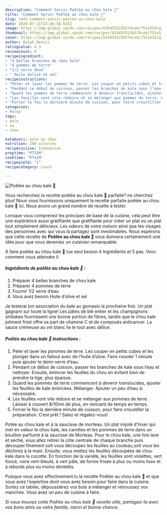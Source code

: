 ```yaml
---
description: "Comment Servir Poêlée au chou kale 🥬"
title: "Comment Servir Poêlée au chou kale 🥬"
slug: 1443-comment-servir-poelee-au-chou-kale
date: 2020-07-11T13:46:58.615Z
image: https://img-global.cpcdn.com/recipes/b35455525b574ce6/751x532cq70/poelee-au-chou-kale-🥬-photo-principale-de-la-recette.jpg
thumbnail: https://img-global.cpcdn.com/recipes/b35455525b574ce6/751x532cq70/poelee-au-chou-kale-🥬-photo-principale-de-la-recette.jpg
cover: https://img-global.cpcdn.com/recipes/b35455525b574ce6/751x532cq70/poelee-au-chou-kale-🥬-photo-principale-de-la-recette.jpg
author: Ralph Dennis
ratingvalue: 4.3
reviewcount: 4
recipeingredient:
- "4 belles branches de chou kale"
- "4 pommes de terre"
- "1/2 verre deau"
- " Huile dolive et sel"
recipeinstructions:
- "Peler et laver les pommes de terre. Les couper en petits cubes et les plonger dans un faitout avec de l’huile d’olive. Faire rissoler 1 minute puis ajouter le demi-verre d’eau."
- "Pendant ce début de cuisson, passer les branches de kale sous l’eau et nettoyer. Ensuite, émincer les feuilles du chou en évitant bien de prendre la tige, plus épaisse."
- "Quand les pommes de terre commencent à devenir translucides, ajouter les feuilles de kale émincées. Mélanger. Ajouter un peu d’eau si nécessaire."
- "Les feuilles vont vite réduire et se mélanger aux pommes de terre. Laisser à couvert 8/10mn de plus, en remuant de temps en temps."
- "Forcer le feu la dernière minute de cuisson, pour faire croustiller la préparation. C’est prêt ! Salez et régalez-vous!"
categories:
- Resep
tags:
- pole
- au
- chou

katakunci: pole au chou 
nutrition: 290 calories
recipecuisine: Indonesian
preptime: "PT33M"
cooktime: "PT41M"
recipeyield: "1"
recipecategory: Lunch

---
```



![Poêlée au chou kale 🥬](https://img-global.cpcdn.com/recipes/b35455525b574ce6/751x532cq70/poelee-au-chou-kale-🥬-photo-principale-de-la-recette.jpg)

Vous recherchez la recette poêlée au chou kale 🥬 parfaite? ne cherchez plus! Nous vous fournissons uniquement la recette parfaite poêlée au chou kale 🥬 ici. Nous avons un grand nombre de recette à tester.

Lorsque vous comprenez les principes de base de la cuisine, cela peut être une expérience aussi gratifiante que gratifiante pour créer un plat ou un plat tout simplement délicieux. Les odeurs de votre maison ainsi que les visages des personnes avec qui vous la partagez sont inestimables. Nous espérons que cette recette de <strong> Poêlée au chou kale 🥬 </strong> vous donnera certainement une idée pour que vous deveniez un cuisinier remarquable.

<!--inarticleads1-->

À faire poêlée au chou kale 🥬 tue seul besion 4 Ingrédients et 5 pas. Voici comment vous atteindre il.

##### Ingrédients de poêlée au chou kale 🥬 :

1. Préparer 4 belles branches de chou kale
1. Préparer 4 pommes de terre
1. Fournir 1/2 verre d’eau
1. Vous avez besoin  Huile d’olive et sel


Je testerai ton association du kale au gomasio la prochaine fois. Un plat gagnant sur toute la ligne! Les pâtes de blé entier et les champignons shiitakes fournissent une bonne portion de fibres, tandis que le chou kale joliment frisé offre sa part de vitamine C et de composés anticancer. La sauce crémeuse au vin blanc lie le tout avec délice. 

<!--inarticleads2-->

##### Poêlée au chou kale 🥬 instructions :

1. Peler et laver les pommes de terre. Les couper en petits cubes et les plonger dans un faitout avec de l’huile d’olive. Faire rissoler 1 minute puis ajouter le demi-verre d’eau.
1. Pendant ce début de cuisson, passer les branches de kale sous l’eau et nettoyer. Ensuite, émincer les feuilles du chou en évitant bien de prendre la tige, plus épaisse.
1. Quand les pommes de terre commencent à devenir translucides, ajouter les feuilles de kale émincées. Mélanger. Ajouter un peu d’eau si nécessaire.
1. Les feuilles vont vite réduire et se mélanger aux pommes de terre. Laisser à couvert 8/10mn de plus, en remuant de temps en temps.
1. Forcer le feu la dernière minute de cuisson, pour faire croustiller la préparation. C’est prêt ! Salez et régalez-vous!


Potée au chou kale et à la saucisse de morteau. Un plat mijoté d&#39;hiver qui met en valeur le chou kale, les carottes et les pommes de terre dans un bouillon parfumé à la saucisse de Morteau. Pour le chou kale, une fois lavé et séché, vous allez retirer la côte centrale de chaque branche puis découper finement soit vous découpez les feuilles au couteau,soit vous les déchirez à la main. Ensuite, vous mettez les feuilles découpées de chou kale dans la cocotte. En fonction de la variété, les feuilles sont violettes, vert foncé, voire vert-bleuté, à vert pâle, de forme frisée à plus ou moins lisse et à rebords plus ou moins dentelés. 

<!--inarticleads1-->

<p>
Puisque vous avez effectivement lu la recette Poêlée au chou kale 🥬 et que vous avez l'expertise dont vous avez besoin pour faire dans la cuisine. Sortez ce tablier, dépoussiérez vos bols à mélanger et retroussez vos manches. Vous avez un peu de cuisine à faire.
</p>

<p>
<i>Si vous trouvez cette Poêlée au chou kale 🥬 recette utile, partagez-la avec vos bons amis ou votre famille, merci et bonne chance.</i>
</p>
